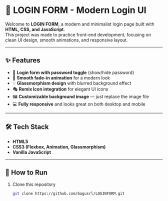 # 🎨 LOGIN FORM - Modern Login UI

Welcome to **LOGIN FORM**, a modern and minimalist login page built with **HTML, CSS, and JavaScript**.  
This project was made to practice front-end development, focusing on clean UI design, smooth animations, and responsive layout.

---

## ✨ Features
- 🔐 **Login form with password toggle** (show/hide password)
- 🌈 **Smooth fade-in animation** for a modern look
- 💡 **Glassmorphism design** with blurred background effect
- 🎭 **Remix Icon integration** for elegant UI icons
- 🖼️ **Customizable background image** — just replace the image file
- 💻 **Fully responsive** and looks great on both desktop and mobile

---

## 🛠️ Tech Stack
- **HTML5**
- **CSS3 (Flexbox, Animation, Glassmorphism)**
- **Vanilla JavaScript**

---

## 🚀 How to Run
1. Clone this repository  
   ```bash
   git clone https://github.com/bagusrl/LOGINFORM.git
